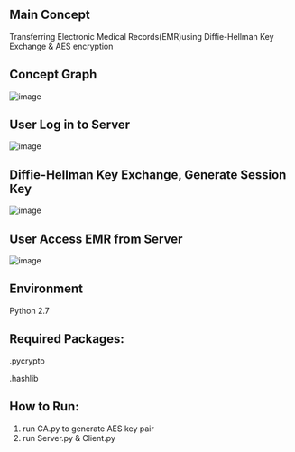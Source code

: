 Main Concept
--------

Transferring Electronic Medical Records(EMR)using Diffie-Hellman Key Exchange & AES encryption


Concept Graph
--------

![image](https://github.com/hannahxchen/Diffie-Hellman-Python-Implementation/graph/concept-graph.JPG)


User Log in to Server
--------

![image](https://github.com/hannahxchen/Diffie-Hellman-Python-Implementation/graph/user-login-to-server.JPG)

Diffie-Hellman Key Exchange, Generate Session Key
--------

![image](https://github.com/hannahxchen/Diffie-Hellman-Python-Implementation/graph/key-exchange.JPG)

User Access EMR from Server
--------

![image](https://github.com/hannahxchen/Diffie-Hellman-Python-Implementation/graph/access-emr.JPG)


Environment
--------

Python 2.7


Required Packages:
--------

.pycrypto

.hashlib

How to Run:
--------

1. run CA.py to generate AES key pair
2. run Server.py & Client.py